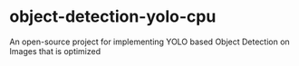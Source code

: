 # object-detection-yolo-cpu 
An open-source project for implementing YOLO based Object Detection on Images that is optimized